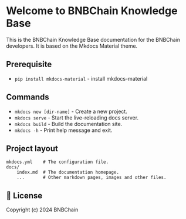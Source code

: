 # Welcome to BNBChain Knowledge Base

This is the BNBChain Knowledge Base documentation for the BNBChain developers. It is based on the Mkdocs Material theme. 

## Prerequisite  

* `pip install mkdocs-material` - install mkdocs-material

## Commands

* `mkdocs new [dir-name]` - Create a new project.
* `mkdocs serve` - Start the live-reloading docs server.
* `mkdocs build` - Build the documentation site.
* `mkdocs -h` - Print help message and exit.

## Project layout

    mkdocs.yml    # The configuration file.
    docs/
        index.md  # The documentation homepage.
        ...       # Other markdown pages, images and other files.

## 📜 License

Copyright (c) 2024 BNBChain 

